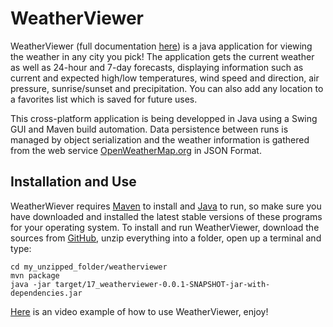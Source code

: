 WeatherViewer
============
WeatherViewer (full documentation [here](https://github.com/UWO-2212-W2015/team17/tree/master/weatherviewer/doc)) is a 
java application for viewing the weather in any city you pick! The application gets the current weather as well as 24-hour
and 7-day forecasts, displaying information such as current and expected high/low temperatures, wind speed and direction, 
air pressure, sunrise/sunset and precipitation. You can also add any location to a favorites list which is saved for 
future uses.

This cross-platform application is being developped in Java using a Swing GUI and Maven build automation. Data persistence
between runs is managed by object serialization and the weather information is gathered from the web service 
[OpenWeatherMap.org](http://openweathermap.org/) in JSON Format. 

Installation and Use
------------
WeatherWiever requires [Maven](http://maven.apache.org/download.cgi) to install and [Java](https://java.com/en/download/manual.jsp)
to run, so make sure you have downloaded and installed the latest stable versions of these programs for your operating
system. To install and run WeatherViewer, download the sources from [GitHub](https://github.com/UWO-2212-W2015/team17), 
unzip everything into a folder, open up a terminal and type:
```
cd my_unzipped_folder/weatherviewer
mvn package
java -jar target/17_weatherviewer-0.0.1-SNAPSHOT-jar-with-dependencies.jar
```

[Here]() is an video example of how to use WeatherViewer, enjoy!
